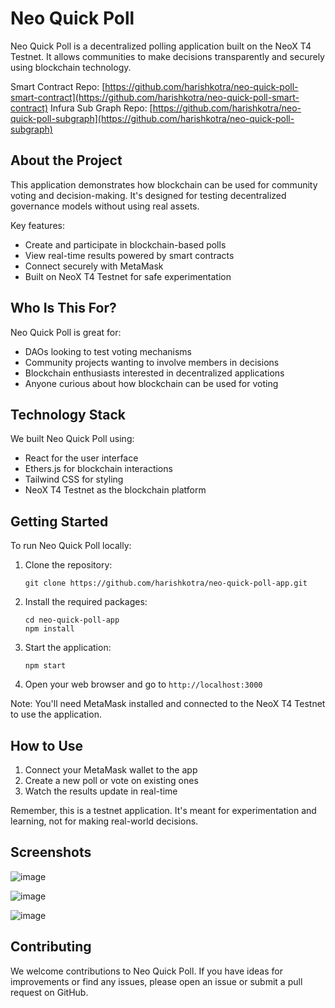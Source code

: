 # Neo Quick Poll

Neo Quick Poll is a decentralized polling application built on the NeoX T4 Testnet. It allows communities to make decisions transparently and securely using blockchain technology.

Smart Contract Repo: [https://github.com/harishkotra/neo-quick-poll-smart-contract](https://github.com/harishkotra/neo-quick-poll-smart-contract)
Infura Sub Graph Repo: [https://github.com/harishkotra/neo-quick-poll-subgraph](https://github.com/harishkotra/neo-quick-poll-subgraph)

## About the Project

This application demonstrates how blockchain can be used for community voting and decision-making. It's designed for testing decentralized governance models without using real assets. 

Key features:
- Create and participate in blockchain-based polls
- View real-time results powered by smart contracts
- Connect securely with MetaMask
- Built on NeoX T4 Testnet for safe experimentation

## Who Is This For?

Neo Quick Poll is great for:
- DAOs looking to test voting mechanisms
- Community projects wanting to involve members in decisions
- Blockchain enthusiasts interested in decentralized applications
- Anyone curious about how blockchain can be used for voting

## Technology Stack

We built Neo Quick Poll using:
- React for the user interface
- Ethers.js for blockchain interactions
- Tailwind CSS for styling
- NeoX T4 Testnet as the blockchain platform

## Getting Started

To run Neo Quick Poll locally:

1. Clone the repository:
   ```
   git clone https://github.com/harishkotra/neo-quick-poll-app.git
   ```

2. Install the required packages:
   ```
   cd neo-quick-poll-app
   npm install
   ```

3. Start the application:
   ```
   npm start
   ```

4. Open your web browser and go to `http://localhost:3000`

Note: You'll need MetaMask installed and connected to the NeoX T4 Testnet to use the application.

## How to Use

1. Connect your MetaMask wallet to the app
2. Create a new poll or vote on existing ones
3. Watch the results update in real-time

Remember, this is a testnet application. It's meant for experimentation and learning, not for making real-world decisions.

## Screenshots

![image](https://github.com/user-attachments/assets/b8f7755a-336a-4f5f-81e5-aac0b15c2af7)

![image](https://github.com/user-attachments/assets/fd892fe1-a646-4535-aaae-4b2f02207a13)

![image](https://github.com/user-attachments/assets/a6859113-d344-4a29-82d4-e690663fd869)

## Contributing

We welcome contributions to Neo Quick Poll. If you have ideas for improvements or find any issues, please open an issue or submit a pull request on GitHub.
